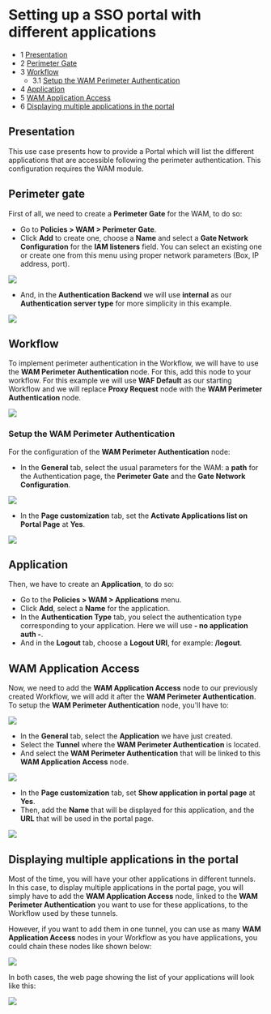 Setting up a SSO portal with different applications
===================================================

* 1 [Presentation](#presentation)
* 2 [Perimeter Gate](#perimeter-gate)
* 3 [Workflow](#workflow)
	* 3.1 [Setup the WAM Perimeter Authentication](#setup-the-wam-perimeter-authentication)
* 4 [Application](#application)
* 5 [WAM Application Access](#wam-application-access)
* 6 [Displaying multiple applications in the portal](#displaying-multiple-applications-in-the-portal)

Presentation
------------

This use case presents how to provide a Portal which will list the different applications that are accessible following the perimeter authentication. This configuration requires the WAM module.

Perimeter gate
--------------

First of all, we need to create a **Perimeter Gate** for the WAM, to do so:

* Go to **Policies > WAM > Perimeter Gate**.
* Click **Add** to create one, choose a **Name** and select a **Gate Network Configuration** for the **IAM listeners** field. You can select an existing one or create one from this menu using proper network parameters (Box, IP address, port).

![](./attachments/perimeter_gate_general.png)

* And, in the **Authentication Backend** we will use **internal** as our **Authentication server type** for more simplicity in this example.

![](./attachments/perimeter_gate_authication_backend.png)

Workflow
--------

To implement perimeter authentication in the Workflow, we will have to use the **WAM Perimeter Authentication** node. For this, add this node to your workflow. For this example we will use **WAF Default** as our starting Workflow and we will replace **Proxy Request** node with the **WAM Perimeter Authentication** node.

![](./attachments/workflow1.png)

### Setup the WAM Perimeter Authentication

For the configuration of the **WAM Perimeter Authentication** node:

* In the **General** tab, select the usual parameters for the WAM: a **path** for the Authentication page, the **Perimeter Gate** and the **Gate Network Configuration**.

![](./attachments/wam_perimeter_auth_general.png)

* In the **Page customization** tab, set the **Activate Applications list on Portal Page** at **Yes**.

![](./attachments/wam_perimeter_auth_page_custom.png)

Application
-----------

Then, we have to create an **Application**, to do so:
* Go to the **Policies > WAM > Applications** menu.
* Click **Add**, select a **Name** for the application.
* In the **Authentication Type** tab, you select the authentication type corresponding to your application. Here we will use **- no application auth -**.
* And in the **Logout** tab, choose a **Logout URI**, for example: **/logout**.

WAM Application Access
----------------------

Now, we need to add the **WAM Application Access** node to our previously created Workflow, we will add it after the **WAM Perimeter Authentication**.
To setup the **WAM Perimeter Authentication** node, you'll have to:

![](./attachments/workflow2.png)

* In the **General** tab, select the **Application** we have just created.
* Select the **Tunnel** where the **WAM Perimeter Authentication** is located.
* And select the **WAM Perimeter Authentication** that will be linked to this **WAM Application Access** node.

![](./attachments/wam_app_access_general.png)

* In the **Page customization** tab, set **Show application in portal page** at **Yes**.
* Then, add the **Name** that will be displayed for this application, and the **URL** that will be used in the portal page.

![](./attachments/wam_app_access_page_custom.png)

Displaying multiple applications in the portal
----------------------------------------------

Most of the time, you will have your other applications in different tunnels. In this case, to display multiple applications in the portal page, you will simply have to add the **WAM Application Access** node, linked to the **WAM Perimeter Authentication** you want to use for these applications, to the Workflow used by these tunnels.

However, if you want to add them in one tunnel, you can use as many **WAM Application Access** nodes in your Workflow as you have applications, you could chain these nodes like shown below:

![](./attachments/workflow3.png)

In both cases, the web page showing the list of your applications will look like this:

![](./attachments/applications_list_page.png)
